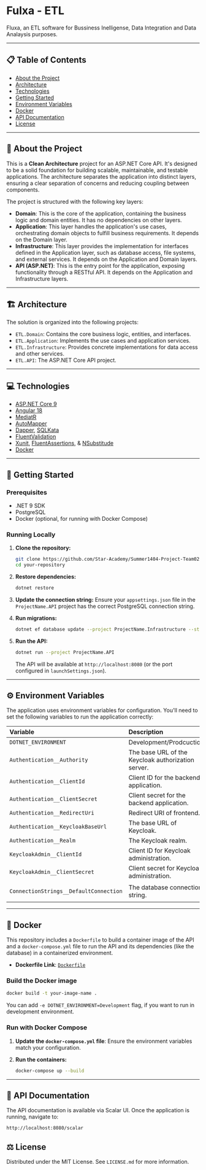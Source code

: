 # Fulxa - ETL

Fluxa, an ETL software for Bussiness Inelligense, Data Integration and Data Analaysis purposes.

---

## 📋 Table of Contents

- [About the Project](#-about-the-project)
- [Architecture](#-architecture)
- [Technologies](#-technologies)
- [Getting Started](#-getting-started)
- [Environment Variables](#-environment-variables)
- [Docker](#-docker)
- [API Documentation](#-api-documentation)
- [License](#-license)
<!-- - [Contact](#-contact) -->

---

## 🌟 About the Project

This is a **Clean Architecture** project for an ASP.NET Core API. It's designed to be a solid foundation for building scalable, maintainable, and testable applications. The architecture separates the application into distinct layers, ensuring a clear separation of concerns and reducing coupling between components.

The project is structured with the following key layers:

- **Domain**: This is the core of the application, containing the business logic and domain entities. It has no dependencies on other layers.
- **Application**: This layer handles the application's use cases, orchestrating domain objects to fulfill business requirements. It depends on the Domain layer.
- **Infrastructure**: This layer provides the implementation for interfaces defined in the Application layer, such as database access, file systems, and external services. It depends on the Application and Domain layers.
- **API (ASP.NET)**: This is the entry point for the application, exposing functionality through a RESTful API. It depends on the Application and Infrastructure layers.

---

## 🏗️ Architecture

The solution is organized into the following projects:

- `ETL.Domain`: Contains the core business logic, entities, and interfaces.
- `ETL.Application`: Implements the use cases and application services.
- `ETL.Infrastructure`: Provides concrete implementations for data access and other services.
- `ETL.API`: The ASP.NET Core API project.

---

## 💻 Technologies

- [ASP.NET Core 9](https://dotnet.microsoft.com/en-us/apps/aspnet)
- [Angular 18](https://angular.io/)
- [MediatR](https://github.com/jbogard/MediatR)
- [AutoMapper](https://automapper.org/)
- [Dapper](https://github.com/DapperLib/Dapper), [SQLKata](https://sqlkata.com/)
- [FluentValidation](https://fluentvalidation.net/)
- [Xunit](https://xunit.net/), [FluentAssertions](https://fluentassertions.com/), & [NSubstitude](https://nsubstitute.github.io)
- [Docker](https://www.docker.com/)

---

## 🚀 Getting Started

### Prerequisites

- .NET 9 SDK
- PostgreSQL
- Docker (optional, for running with Docker Compose)

### Running Locally

1.  **Clone the repository:**

    ```bash
    git clone https://github.com/Star-Academy/Summer1404-Project-Team02.git
    cd your-repository
    ```

2.  **Restore dependencies:**

    ```bash
    dotnet restore
    ```

3.  **Update the connection string:**
    Ensure your `appsettings.json` file in the `ProjectName.API` project has the correct PostgreSQL connection string.

4.  **Run migrations:**

    ```bash
    dotnet ef database update --project ProjectName.Infrastructure --startup-project ProjectName.API
    ```

5.  **Run the API:**
    ```bash
    dotnet run --project ProjectName.API
    ```
    The API will be available at `http://localhost:8080` (or the port configured in `launchSettings.json`).

---

## ⚙️ Environment Variables

The application uses environment variables for configuration. You'll need to set the following variables to run the application correctly:

| Variable                               | Description                                        | Example Value                                                                                         |
| :------------------------------------- | :------------------------------------------------- | :---------------------------------------------------------------------------------------------------- |
| `DOTNET_ENVIRONMENT`                   | Development/Prodcuction.                           | `Development`                                                                                         |
| `Authentication__Authority`            | The base URL of the Keycloak authorization server. | `http://localhost:8080/realms/[realm-name]`                                                           |
| `Authentication__ClientId`             | Client ID for the backend application.             | `server-client`                                                                                       |
| `Authentication__ClientSecret`         | Client secret for the backend application.         | `???`                                                                                                 |
| `Authentication__RedirectUri`          | Redirect URI of frontend.                          | `http://localhost:4200`                                                                               |
| `Authentication__KeycloakBaseUrl`      | The base URL of Keycloak.                          | `http://localhost:8080`                                                                               |
| `Authentication__Realm`                | The Keycloak realm.                                | `team2`                                                                                               |
| `KeycloakAdmin__ClientId`              | Client ID for Keycloak administration.             | `admin-client`                                                                                        |
| `KeycloakAdmin__ClientSecret`          | Client secret for Keycloak administration.         | `???`                                                                                                 |
| `ConnectionStrings__DefaultConnection` | The database connection string.                    | `Host=localhost;Port=5432;Database=[your-database];Username=[your-username];Password=[your-password]` |

---

## 🐳 Docker

This repository includes a `Dockerfile` to build a container image of the API and a `docker-compose.yml` file to run the API and its dependencies (like the database) in a containerized environment.

- **Dockerfile Link**: [`Dockerfile`](https://github.com/Star-Academy/Summer1404-Project-Team02/etl-server/Dockerfile)

### Build the Docker image

```bash
docker build -t your-image-name .
```

You can add `-e DOTNET_ENVIRONMENT=Development` flag, if you want to run in development environment.

### Run with Docker Compose

1.  **Update the `docker-compose.yml` file**:
    Ensure the environment variables match your configuration.

2.  **Run the containers:**

    ```bash
    docker-compose up --build
    ```

---

## 📖 API Documentation

The API documentation is available via Scalar UI. Once the application is running, navigate to:

```
http://localhost:8080/scalar
```

<!-- -----

## 📧 Contact

Your Name - your.email@example.com

Project Link: [https://github.com/yourusername/your-repository](https://www.google.com/search?q=https://github.com/yourusername/your-repository)

----- -->

## ⚖️ License

Distributed under the MIT License. See `LICENSE.md` for more information.
